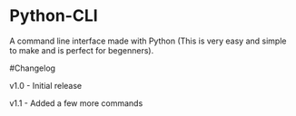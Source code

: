 # Python-CLI
A command line interface made with Python (This is very easy and simple to make and is perfect for begenners).

#Changelog

v1.0 - Initial release

v1.1 - Added a few more commands
